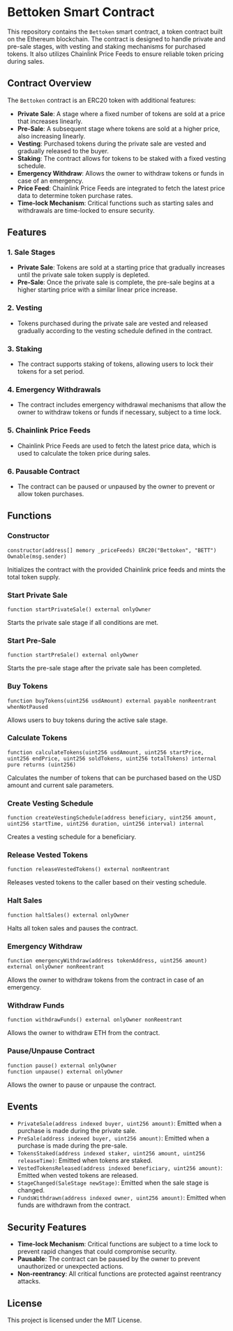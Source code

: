 
# Bettoken Smart Contract

This repository contains the `Bettoken` smart contract, a token contract built on the Ethereum blockchain. The contract is designed to handle private and pre-sale stages, with vesting and staking mechanisms for purchased tokens. It also utilizes Chainlink Price Feeds to ensure reliable token pricing during sales.

## Contract Overview

The `Bettoken` contract is an ERC20 token with additional features:

- **Private Sale**: A stage where a fixed number of tokens are sold at a price that increases linearly.
- **Pre-Sale**: A subsequent stage where tokens are sold at a higher price, also increasing linearly.
- **Vesting**: Purchased tokens during the private sale are vested and gradually released to the buyer.
- **Staking**: The contract allows for tokens to be staked with a fixed vesting schedule.
- **Emergency Withdraw**: Allows the owner to withdraw tokens or funds in case of an emergency.
- **Price Feed**: Chainlink Price Feeds are integrated to fetch the latest price data to determine token purchase rates.
- **Time-lock Mechanism**: Critical functions such as starting sales and withdrawals are time-locked to ensure security.

## Features

### 1. Sale Stages

- **Private Sale**: Tokens are sold at a starting price that gradually increases until the private sale token supply is depleted.
- **Pre-Sale**: Once the private sale is complete, the pre-sale begins at a higher starting price with a similar linear price increase.

### 2. Vesting

- Tokens purchased during the private sale are vested and released gradually according to the vesting schedule defined in the contract.

### 3. Staking

- The contract supports staking of tokens, allowing users to lock their tokens for a set period.

### 4. Emergency Withdrawals

- The contract includes emergency withdrawal mechanisms that allow the owner to withdraw tokens or funds if necessary, subject to a time lock.

### 5. Chainlink Price Feeds

- Chainlink Price Feeds are used to fetch the latest price data, which is used to calculate the token price during sales.

### 6. Pausable Contract

- The contract can be paused or unpaused by the owner to prevent or allow token purchases.

## Functions

### Constructor

```solidity
constructor(address[] memory _priceFeeds) ERC20("Bettoken", "BETT") Ownable(msg.sender)
```

Initializes the contract with the provided Chainlink price feeds and mints the total token supply.

### Start Private Sale

```solidity
function startPrivateSale() external onlyOwner
```

Starts the private sale stage if all conditions are met.

### Start Pre-Sale

```solidity
function startPreSale() external onlyOwner
```

Starts the pre-sale stage after the private sale has been completed.

### Buy Tokens

```solidity
function buyTokens(uint256 usdAmount) external payable nonReentrant whenNotPaused
```

Allows users to buy tokens during the active sale stage.

### Calculate Tokens

```solidity
function calculateTokens(uint256 usdAmount, uint256 startPrice, uint256 endPrice, uint256 soldTokens, uint256 totalTokens) internal pure returns (uint256)
```

Calculates the number of tokens that can be purchased based on the USD amount and current sale parameters.

### Create Vesting Schedule

```solidity
function createVestingSchedule(address beneficiary, uint256 amount, uint256 startTime, uint256 duration, uint256 interval) internal
```

Creates a vesting schedule for a beneficiary.

### Release Vested Tokens

```solidity
function releaseVestedTokens() external nonReentrant
```

Releases vested tokens to the caller based on their vesting schedule.

### Halt Sales

```solidity
function haltSales() external onlyOwner
```

Halts all token sales and pauses the contract.

### Emergency Withdraw

```solidity
function emergencyWithdraw(address tokenAddress, uint256 amount) external onlyOwner nonReentrant
```

Allows the owner to withdraw tokens from the contract in case of an emergency.

### Withdraw Funds

```solidity
function withdrawFunds() external onlyOwner nonReentrant
```

Allows the owner to withdraw ETH from the contract.

### Pause/Unpause Contract

```solidity
function pause() external onlyOwner
function unpause() external onlyOwner
```

Allows the owner to pause or unpause the contract.

## Events

- `PrivateSale(address indexed buyer, uint256 amount)`: Emitted when a purchase is made during the private sale.
- `PreSale(address indexed buyer, uint256 amount)`: Emitted when a purchase is made during the pre-sale.
- `TokensStaked(address indexed staker, uint256 amount, uint256 releaseTime)`: Emitted when tokens are staked.
- `VestedTokensReleased(address indexed beneficiary, uint256 amount)`: Emitted when vested tokens are released.
- `StageChanged(SaleStage newStage)`: Emitted when the sale stage is changed.
- `FundsWithdrawn(address indexed owner, uint256 amount)`: Emitted when funds are withdrawn from the contract.

## Security Features

- **Time-lock Mechanism**: Critical functions are subject to a time lock to prevent rapid changes that could compromise security.
- **Pausable**: The contract can be paused by the owner to prevent unauthorized or unexpected actions.
- **Non-reentrancy**: All critical functions are protected against reentrancy attacks.

## License

This project is licensed under the MIT License.
